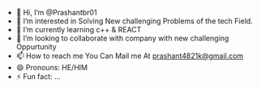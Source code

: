 - 👋 Hi, I’m @Prashantbr01
- 👀 I’m interested in Solving New  challenging Problems of the tech Field.
- 🌱 I’m currently learning c++ & REACT
- 💞️ I’m looking to collaborate with company with new challenging Oppurtunity
- 📫 How to reach me  You Can Mail me At prashant4821k@gmail.com
- 😄 Pronouns: HE/HIM
- ⚡ Fun fact: ...

<!---
Prashantbr01/Prashantbr01 is a ✨ special ✨ repository because its `README.md` (this file) appears on your GitHub profile.
You can click the Preview link to take a look at your changes.
--->
